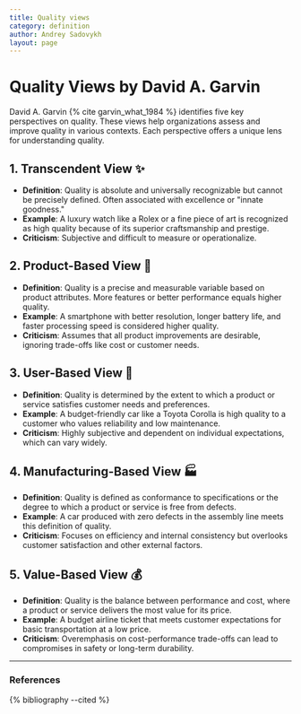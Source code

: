 ```yaml
---
title: Quality views
category: definition
author: Andrey Sadovykh
layout: page
---
```


# Quality Views by David A. Garvin

David A. Garvin {% cite garvin_what_1984 %} identifies five key perspectives on quality. These views help organizations assess and improve quality in various contexts. Each perspective offers a unique lens for understanding quality.

## 1. **Transcendent View** ✨
- **Definition**: Quality is absolute and universally recognizable but cannot be precisely defined. Often associated with excellence or "innate goodness."
- **Example**: A luxury watch like a Rolex or a fine piece of art is recognized as high quality because of its superior craftsmanship and prestige.
- **Criticism**: Subjective and difficult to measure or operationalize.

## 2. **Product-Based View** 🏅
- **Definition**: Quality is a precise and measurable variable based on product attributes. More features or better performance equals higher quality.
- **Example**: A smartphone with better resolution, longer battery life, and faster processing speed is considered higher quality.
- **Criticism**: Assumes that all product improvements are desirable, ignoring trade-offs like cost or customer needs.

## 3. **User-Based View** 👥
- **Definition**: Quality is determined by the extent to which a product or service satisfies customer needs and preferences.
- **Example**: A budget-friendly car like a Toyota Corolla is high quality to a customer who values reliability and low maintenance.
- **Criticism**: Highly subjective and dependent on individual expectations, which can vary widely.

## 4. **Manufacturing-Based View** 🏭
- **Definition**: Quality is defined as conformance to specifications or the degree to which a product or service is free from defects.
- **Example**: A car produced with zero defects in the assembly line meets this definition of quality.
- **Criticism**: Focuses on efficiency and internal consistency but overlooks customer satisfaction and other external factors.

## 5. **Value-Based View** 💰
- **Definition**: Quality is the balance between performance and cost, where a product or service delivers the most value for its price.
- **Example**: A budget airline ticket that meets customer expectations for basic transportation at a low price.
- **Criticism**: Overemphasis on cost-performance trade-offs can lead to compromises in safety or long-term durability.

---

### References

{% bibliography --cited %}
